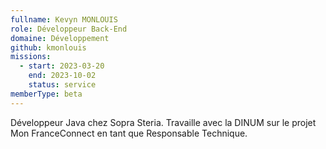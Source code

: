 ```yaml
---
fullname: Kevyn MONLOUIS
role: Développeur Back-End
domaine: Développement
github: kmonlouis
missions:
  - start: 2023-03-20
    end: 2023-10-02
    status: service
memberType: beta
---
```


Développeur Java chez Sopra Steria. Travaille avec la DINUM sur le projet Mon FranceConnect en tant que Responsable Technique.
